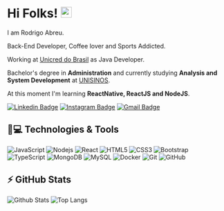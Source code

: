 <h1 align = "justify"> Hi Folks!  <img src="https://media.giphy.com/media/hvRJCLFzcasrR4ia7z/giphy.gif" width="25px"></h1>
<p align = "justify">I am Rodrigo Abreu.</p>
<p align = "justify">Back-End Developer, Coffee lover and Sports Addicted.</p>

Working at [Unicred do Brasil](https://www.unicred.com.br) as Java Developer.

Bachelor's degree in **Administration** and currently studying **Analysis and System Development** at [UNISINOS](https://www.unisinos.br).

At this moment I'm learning **ReactNative, ReactJS and NodeJS**.


[![Linkedin Badge](https://img.shields.io/badge/-rodabreu-blue?style=flat-square&logo=Linkedin&logoColor=white&link=https://www.linkedin.com/in/rodabreu/)](https://www.linkedin.com/in/rodabreu/)
[![Instagram Badge](https://img.shields.io/badge/-rodabreu-purple?style=flat-square&logo=instagram&logoColor=white&link=https://www.instagram.com/rodabreu/?hl=pt-br)](https://instagram.com/rodabreu)
[![Gmail Badge](https://img.shields.io/badge/-rodrigodiasdeabreu@gmail.com-c14438?style=flat-square&logo=Gmail&logoColor=white&link=mailto:rodrigodiasdeabreu@gmail.com)](mailto:rodrigodiasdeabreu@gmail.com)

## 🚀💻 Technologies & Tools

![JavaScript](https://img.shields.io/badge/-JavaScript-black?style=flat-square&logo=javascript)
![Nodejs](https://img.shields.io/badge/-Nodejs-black?style=flat-square&logo=Node.js)
![React](https://img.shields.io/badge/-React-black?style=flat-square&logo=react)
![HTML5](https://img.shields.io/badge/-HTML5-E34F26?style=flat-square&logo=html5&logoColor=white)
![CSS3](https://img.shields.io/badge/-CSS3-1572B6?style=flat-square&logo=css3)
![Bootstrap](https://img.shields.io/badge/-Bootstrap-563D7C?style=flat-square&logo=bootstrap)
![TypeScript](https://img.shields.io/badge/-TypeScript-007ACC?style=flat-square&logo=typescript)
![MongoDB](https://img.shields.io/badge/-MongoDB-black?style=flat-square&logo=mongodb)
![MySQL](https://img.shields.io/badge/-MySQL-black?style=flat-square&logo=mysql)
![Docker](https://img.shields.io/badge/-Docker-black?style=flat-square&logo=docker)
![Git](https://img.shields.io/badge/-Git-black?style=flat-square&logo=git)
![GitHub](https://img.shields.io/badge/-GitHub-181717?style=flat-square&logo=github)

## ⚡ GitHub Stats

![Github Stats](https://github-readme-stats.vercel.app/api?username=rodabreu&show_icons=true&count_private=true&show_icons=true&include_all_commits=true)
![Top Langs](https://github-readme-stats.vercel.app/api/top-langs/?username=rodabreu&hide=TeX&layout=compact)

